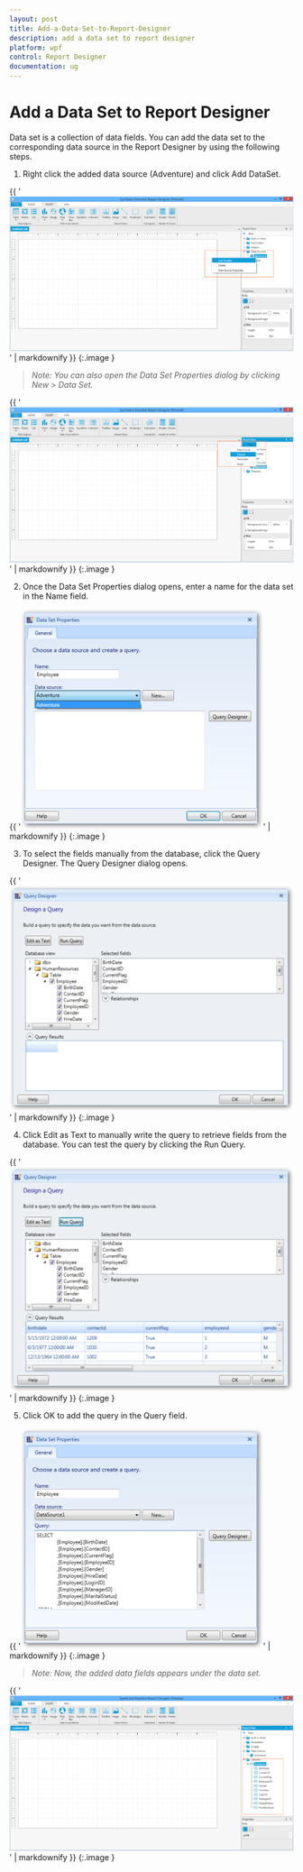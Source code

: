 ```yaml
---
layout: post
title: Add-a-Data-Set-to-Report-Designer
description: add a data set to report designer
platform: wpf
control: Report Designer
documentation: ug
---
```


# Add a Data Set to Report Designer

Data set is a collection of data fields. You can add the data set to the corresponding data source in the Report Designer by using the following steps. 

1. Right click the added data source (Adventure) and click Add DataSet.

{{ '![C:/Users/arshiazeba/AppData/Local/Microsoft/Windows/Temporary Internet Files/Content.Word/Fig13.png](Add-a-Data-Set-to-Report-Designer_images/Add-a-Data-Set-to-Report-Designer_img1.png)' | markdownify }}
{:.image }


> _Note: You can also open the Data Set Properties dialog by clicking New > Data Set._

> 

{{ '![C:/Users/arshiazeba/AppData/Local/Microsoft/Windows/Temporary Internet Files/Content.Word/Fig14.png](Add-a-Data-Set-to-Report-Designer_images/Add-a-Data-Set-to-Report-Designer_img2.png)' | markdownify }}
{:.image }


2. Once the Data Set Properties dialog opens, enter a name for the data set in the Name field.



{{ '![C:/Users/radhas/Desktop/DesignerDocument/sshot-6.png](Add-a-Data-Set-to-Report-Designer_images/Add-a-Data-Set-to-Report-Designer_img3.png)' | markdownify }}
{:.image }


3. To select the fields manually from the database, click the Query Designer. The Query Designer dialog opens.



{{ '![C:/Users/radhas/Desktop/ScreenShot/sshot-5.png](Add-a-Data-Set-to-Report-Designer_images/Add-a-Data-Set-to-Report-Designer_img4.png)' | markdownify }}
{:.image }


4. Click Edit as Text to manually write the query to retrieve fields from the database. You can test the query by clicking the Run Query.



{{ '![C:/Users/radhas/Desktop/ScreenShot/sshot-6.png](Add-a-Data-Set-to-Report-Designer_images/Add-a-Data-Set-to-Report-Designer_img5.png)' | markdownify }}
{:.image }


5. Click OK to add the query in the Query field.



{{ '![](Add-a-Data-Set-to-Report-Designer_images/Add-a-Data-Set-to-Report-Designer_img6.png)' | markdownify }}
{:.image }


> _Note: Now, the added data fields appears under the data set._

> 

{{ '![C:/Users/arshiazeba/AppData/Local/Microsoft/Windows/Temporary Internet Files/Content.Word/Fig19.png](Add-a-Data-Set-to-Report-Designer_images/Add-a-Data-Set-to-Report-Designer_img7.png)' | markdownify }}
{:.image }


